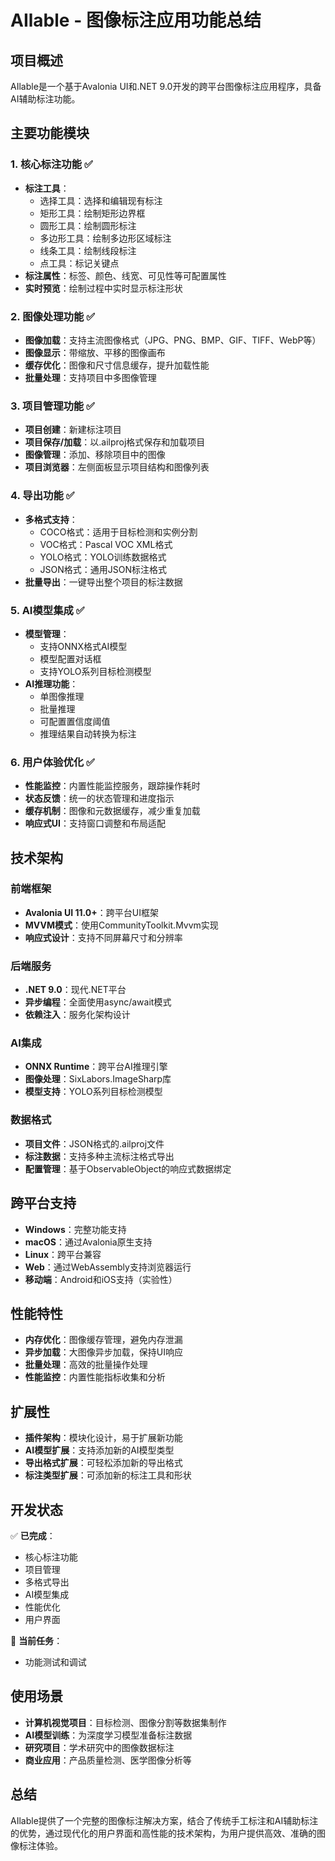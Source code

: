 # AIlable - 图像标注应用功能总结

## 项目概述
AIlable是一个基于Avalonia UI和.NET 9.0开发的跨平台图像标注应用程序，具备AI辅助标注功能。

## 主要功能模块

### 1. 核心标注功能 ✅
- **标注工具**：
  - 选择工具：选择和编辑现有标注
  - 矩形工具：绘制矩形边界框
  - 圆形工具：绘制圆形标注
  - 多边形工具：绘制多边形区域标注
  - 线条工具：绘制线段标注
  - 点工具：标记关键点
- **标注属性**：标签、颜色、线宽、可见性等可配置属性
- **实时预览**：绘制过程中实时显示标注形状

### 2. 图像处理功能 ✅
- **图像加载**：支持主流图像格式（JPG、PNG、BMP、GIF、TIFF、WebP等）
- **图像显示**：带缩放、平移的图像画布
- **缓存优化**：图像和尺寸信息缓存，提升加载性能
- **批量处理**：支持项目中多图像管理

### 3. 项目管理功能 ✅
- **项目创建**：新建标注项目
- **项目保存/加载**：以.ailproj格式保存和加载项目
- **图像管理**：添加、移除项目中的图像
- **项目浏览器**：左侧面板显示项目结构和图像列表

### 4. 导出功能 ✅
- **多格式支持**：
  - COCO格式：适用于目标检测和实例分割
  - VOC格式：Pascal VOC XML格式
  - YOLO格式：YOLO训练数据格式
  - JSON格式：通用JSON标注格式
- **批量导出**：一键导出整个项目的标注数据

### 5. AI模型集成 ✅
- **模型管理**：
  - 支持ONNX格式AI模型
  - 模型配置对话框
  - 支持YOLO系列目标检测模型
- **AI推理功能**：
  - 单图像推理
  - 批量推理
  - 可配置置信度阈值
  - 推理结果自动转换为标注

### 6. 用户体验优化 ✅
- **性能监控**：内置性能监控服务，跟踪操作耗时
- **状态反馈**：统一的状态管理和进度指示
- **缓存机制**：图像和元数据缓存，减少重复加载
- **响应式UI**：支持窗口调整和布局适配

## 技术架构

### 前端框架
- **Avalonia UI 11.0+**：跨平台UI框架
- **MVVM模式**：使用CommunityToolkit.Mvvm实现
- **响应式设计**：支持不同屏幕尺寸和分辨率

### 后端服务
- **.NET 9.0**：现代.NET平台
- **异步编程**：全面使用async/await模式
- **依赖注入**：服务化架构设计

### AI集成
- **ONNX Runtime**：跨平台AI推理引擎
- **图像处理**：SixLabors.ImageSharp库
- **模型支持**：YOLO系列目标检测模型

### 数据格式
- **项目文件**：JSON格式的.ailproj文件
- **标注数据**：支持多种主流标注格式导出
- **配置管理**：基于ObservableObject的响应式数据绑定

## 跨平台支持
- **Windows**：完整功能支持
- **macOS**：通过Avalonia原生支持
- **Linux**：跨平台兼容
- **Web**：通过WebAssembly支持浏览器运行
- **移动端**：Android和iOS支持（实验性）

## 性能特性
- **内存优化**：图像缓存管理，避免内存泄漏
- **异步加载**：大图像异步加载，保持UI响应
- **批量处理**：高效的批量操作处理
- **性能监控**：内置性能指标收集和分析

## 扩展性
- **插件架构**：模块化设计，易于扩展新功能
- **AI模型扩展**：支持添加新的AI模型类型
- **导出格式扩展**：可轻松添加新的导出格式
- **标注类型扩展**：可添加新的标注工具和形状

## 开发状态
✅ **已完成**：
- 核心标注功能
- 项目管理
- 多格式导出
- AI模型集成
- 性能优化
- 用户界面

🔄 **当前任务**：
- 功能测试和调试

## 使用场景
- **计算机视觉项目**：目标检测、图像分割等数据集制作
- **AI模型训练**：为深度学习模型准备标注数据
- **研究项目**：学术研究中的图像数据标注
- **商业应用**：产品质量检测、医学图像分析等

## 总结
AIlable提供了一个完整的图像标注解决方案，结合了传统手工标注和AI辅助标注的优势，通过现代化的用户界面和高性能的技术架构，为用户提供高效、准确的图像标注体验。